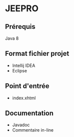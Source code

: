 # JEEPRO

## Prérequis
Java 8

## Format fichier projet
* Intellij IDEA
* Eclipse

## Point d'entrée
* index.xhtml

## Documentation
* Javadoc
* Commentaire in-line